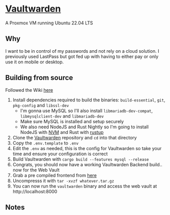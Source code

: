 # [Vaultwarden](https://github.com/dani-garcia/vaultwarden)

A Proxmox VM running Ubuntu 22.04 LTS

## Why

I want to be in control of my passwords and not rely on a cloud solution. I previously used LastPass but got fed up with having to either pay or only use it on mobile or desktop.

## Building from source

Followed the Wiki [here](https://github.com/dani-garcia/vaultwarden/wiki/Building-binary)

1. Install dependencies required to build the binaries: `build-essential`, `git`, `pkg-config` and `libssl-dev`
   - I'm gonna use MySQL so I'll also install `libmariadb-dev-compat`, `libmysqlclient-dev` and `libmariadb-dev`
   - Make sure MySQL is installed and setup securely
   - We also need NodeJS and Rust Nightly so I'm going to install NodeJS with [NVM](https://github.com/nvm-sh/nvm) and Rust with [rustup](https://rustup.rs/)
2. Clone the [Vaultwarden](https://github.com/dani-garcia/vaultwarden) repository and `cd` into that directory
3. Copy the `.env.template` to `.env`
4. Edit the `.env` as needed, this is the config for Vaultwarden so take your time and ensure your configuration is correct
5. Build Vaultwarden with `cargo build --features mysql --release`
6. Congrats, you should now have a working Vaultwarden Backend build.. now for the Web Vault
7. Grab a pre compiled frontend from [here](https://github.com/dani-garcia/bw_web_builds/releases)
8. Uncompresss it with `tar -xvzf whatever.tar.gz`
9. You can now run the `vaultwarden` binary and access the web vault at http://localhost:8000 

## Notes
